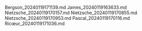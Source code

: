 Bergson_20240119171139.md
James_20240119163633.md
Nietzsche_20240119170157.md
Nietzsche_20240119170855.md
Nietzsche_20240119170953.md
Pascal_20240119170116.md
Ricœur_20240119171036.md

